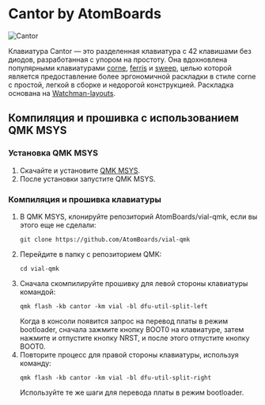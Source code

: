 # Cantor by AtomBoards

![Cantor](https://i.imgur.com/lvG6ztl.png)

Клавиатура Cantor — это разделенная клавиатура с 42 клавишами без диодов, разработанная с упором на простоту. Она вдохновлена популярными клавиатурами [corne](https://github.com/foostan/crkbd), [ferris](https://github.com/pierrechevalier83/ferris) и [sweep](https://github.com/davidphilipbarr/Sweep), целью которой является предоставление более эргономичной раскладки в стиле corne с простой, легкой в сборке и недорогой конструкцией. Раскладка основана на [Watchman-layouts](https://github.com/aroum/Watchman-layouts).

## Компиляция и прошивка с использованием QMK MSYS

### Установка QMK MSYS
1. Скачайте и установите [QMK MSYS](https://msys.qmk.fm/).
2. После установки запустите QMK MSYS.

### Компиляция и прошивка клавиатуры
1. В QMK MSYS, клонируйте репозиторий AtomBoards/vial-qmk, если вы этого еще не сделали:
   ```
   git clone https://github.com/AtomBoards/vial-qmk
   ```
2. Перейдите в папку с репозиторием QMK:
   ```
   cd vial-qmk
   ```
3. Сначала скомпилируйте прошивку для левой стороны клавиатуры командой:
   ```
   qmk flash -kb cantor -km vial -bl dfu-util-split-left
   ```
   Когда в консоли появится запрос на перевод платы в режим bootloader, сначала зажмите кнопку BOOT0 на клавиатуре, затем нажмите и отпустите кнопку NRST, и после этого отпустите кнопку BOOT0.
4. Повторите процесс для правой стороны клавиатуры, используя команду:
   ```
   qmk flash -kb cantor -km vial -bl dfu-util-split-right
   ```
   Используйте те же шаги для перевода платы в режим bootloader.
